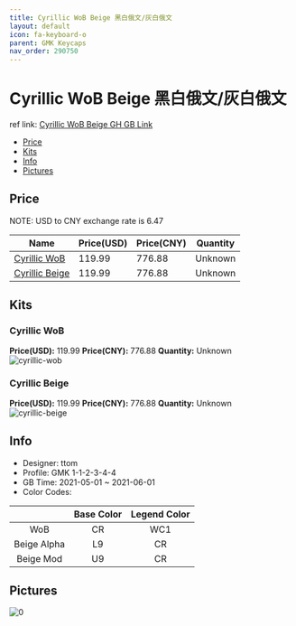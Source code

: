 ```yaml
---
title: Cyrillic WoB Beige 黑白俄文/灰白俄文
layout: default
icon: fa-keyboard-o
parent: GMK Keycaps
nav_order: 290750
---
```


# Cyrillic WoB Beige 黑白俄文/灰白俄文

ref link: [Cyrillic WoB Beige GH GB Link](https://geekhack.org/index.php?topic=112583.0)

* [Price](#price)
* [Kits](#kits)
* [Info](#info)
* [Pictures](#pictures)

## Price

NOTE: USD to CNY exchange rate is 6.47

| Name          | Price(USD)   |  Price(CNY) | Quantity |
| ------------- | ------------ |  ---------- | -------- |
|[Cyrillic WoB](#cyrillic-wob)|119.99|776.88|Unknown|
|[Cyrillic Beige](#cyrillic-beige)|119.99|776.88|Unknown|


## Kits
### Cyrillic WoB  
**Price(USD):** 119.99	**Price(CNY):** 776.88	**Quantity:** Unknown  
<img src="{{ 'assets/images/gmk-keycaps/Cyrillic-WoB-Beige/kits_pics/cyrillic-wob.png' | relative_url }}" alt="cyrillic-wob" class="image featured">

### Cyrillic Beige  
**Price(USD):** 119.99	**Price(CNY):** 776.88	**Quantity:** Unknown  
<img src="{{ 'assets/images/gmk-keycaps/Cyrillic-WoB-Beige/kits_pics/cyrillic-beige.png' | relative_url }}" alt="cyrillic-beige" class="image featured">

## Info
* Designer: ttom  
* Profile: GMK 1-1-2-3-4-4  
* GB Time: 2021-05-01 ~ 2021-06-01  
* Color Codes:  

| |Base Color     | Legend Color
| :-------------: | :-------------: | :------------:
|WoB|CR|WC1
|Beige Alpha|L9|CR
|Beige Mod|U9|CR


## Pictures  
<img src="{{ 'assets/images/gmk-keycaps/Cyrillic-WoB-Beige/rendering_pics/0.jpg' | relative_url }}" alt="0" class="image featured">
